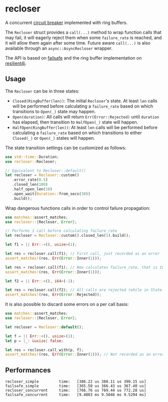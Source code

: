 # recloser

A concurrent [circuit breaker][cb] implemented with ring buffers.

The `Recloser` struct provides a `call(...)` method to wrap function calls that may fail,
it will eagerly reject them when some `failure_rate` is reached, and it will allow them
again after some time.
Future aware `call(...)` is also available through an `async::AsyncRecloser` wrapper.

The API is based on [failsafe][] and the ring buffer implementation on [resilient4j][].

## Usage

The `Recloser` can be in three states:
 - `Closed(RingBuffer(len))`: The initial `Recloser`'s state. At least `len` calls will
    be performed before calculating a `failure_rate` based on which transitions to
	`Open(_)` state may happen.
 - `Open(duration)`: All calls will return `Err(Error::Rejected)` until `duration` has
    elapsed, then transition to `HalfOpen(_)` state will happen.
 - `HalfOpen(RingBuffer(len))`: At least `len` calls will be performed before
    calculating a `failure_rate` based on which transitions to either `Closed(_)` or
	`Open(_)` states will happen.

The state transition settings can be customized as follows:

 ``` rust
use std::time::Duration;
use recloser::Recloser;

// Equivalent to Recloser::default()
let recloser = Recloser::custom()
    .error_rate(0.5)
    .closed_len(100)
    .half_open_len(10)
    .open_wait(Duration::from_secs(30))
    .build();
```

Wrap dangerous functions calls in order to control failure propagation:

``` rust
use matches::assert_matches;
use recloser::{Recloser, Error};

// Performs 1 call before calculating failure_rate
let recloser = Recloser::custom().closed_len(1).build();

let f1 = || Err::<(), usize>(1);

let res = recloser.call(f1); // First call, just recorded as an error
assert_matches!(res, Err(Error::Inner(1)));

let res = recloser.call(f1); // Now calculates failure_rate, that is 100%, transitions into State::Open afterward
assert_matches!(res, Err(Error::Inner(1)));

let f2 = || Err::<(), i64>(-1);

let res = recloser.call(f2); // All calls are rejected (while in State::Open)
assert_matches!(res, Err(Error::Rejected));
```

It is also possible to discard some errors on a per call basis:

``` rust
use matches::assert_matches;
use recloser::{Recloser, Error};

let recloser = Recloser::default();

let f = || Err::<(), usize>(1);
let p = |_: &usize| false;

let res = recloser.call_with(p, f);
assert_matches!(res, Err(Error::Inner(1))); // Not recorded as an error
```

## Performances

```
recloser_simple         time:   [386.22 us 388.11 us 390.15 us]
failsafe_simple         time:   [365.50 us 366.43 us 367.40 us]
recloser_concurrent     time:   [766.76 us 769.44 us 772.28 us]
failsafe_concurrent     time:   [9.4803 ms 9.5046 ms 9.5294 ms]
```

[cb]: https://martinfowler.com/bliki/CircuitBreaker.html
[failsafe]: https://github.com/dmexe/failsafe-rs
[resilient4j]: https://resilience4j.readme.io/docs/circuitbreaker 
